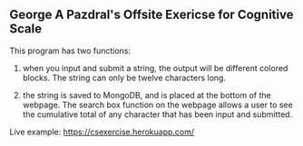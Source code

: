 George A Pazdral's Offsite Exericse for Cognitive Scale
-------------------------------------------------------

This program has two functions:

1) when you input and submit a string, the output will
be different colored blocks. The string can only be
twelve characters long.

2) the string is saved to MongoDB, and is placed at the
bottom of the webpage. The search box function on the 
webpage allows a user to see the cumulative total of any
character that has been input and submitted.


Live example:
https://csexercise.herokuapp.com/
